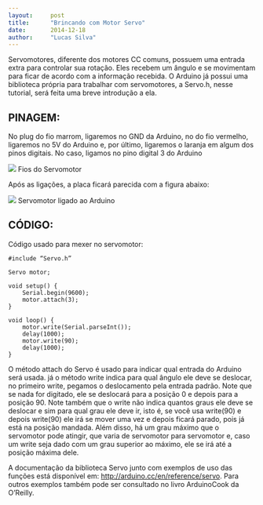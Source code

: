 ```yaml
---
layout:     post
title:      "Brincando com Motor Servo"
date:       2014-12-18
author:     "Lucas Silva"
---
```

Servomotores, diferente dos motores CC comuns, possuem uma entrada extra para controlar sua rotação. Eles recebem um ângulo e se movimentam para ficar de acordo com a informação recebida. O Arduino já possui uma biblioteca própria para trabalhar com servomotores, a Servo.h, nesse tutorial, será feita uma breve introdução a ela.

PINAGEM:
-------

No plug do fio marrom, ligaremos no GND da Arduino, no do fio vermelho, ligaremos no 5V do Arduino e, por último, ligaremos o laranja em algum dos pinos digitais. No caso, ligamos no pino digital 3 do Arduino

<img src="{{ site.baseurl }}/post_img/fios_servo_motor.jpg" style="margin: 0 auto; max-height: 390px;">
Fios do Servomotor</img>

Após as ligações, a placa ficará parecida com a figura abaixo:

<img src="{{ site.baseurl }}/post_img/servo_motor_arduino.jpg" style="margin: 0 auto; max-height: 390px;">
Servomotor ligado ao Arduino</img>


CÓDIGO:
-------

Código usado para mexer no servomotor:

```
#include “Servo.h”

Servo motor;

void setup() {
    Serial.begin(9600);
    motor.attach(3);
}

void loop() {
    motor.write(Serial.parseInt());
    delay(1000);
    motor.write(90);
    delay(1000);
}
```
 
O método attach do Servo é usado para indicar qual entrada do Arduino será usada. já o método write indica para qual ângulo ele deve se deslocar, no primeiro write, pegamos o deslocamento pela entrada padrão. Note que se nada for digitado, ele se deslocará para a posição 0 e depois para a posição 90. Note também que o write não indica quantos graus ele deve se deslocar e sim para qual grau ele deve ir, isto é, se você usa write(90) e depois write(90) ele irá se mover uma vez e depois ficará parado, pois já está na posição mandada. Além disso, há um grau máximo que o servomotor pode atingir, que varia de servomotor para servomotor e, caso um write seja dado com um grau superior ao máximo, ele se irá até a posição máxima dele.

A documentação da biblioteca Servo junto com exemplos de uso das funções está disponível em: http://arduino.cc/en/reference/servo. Para outros exemplos também pode ser consultado no livro ArduinoCook da O’Reilly.
